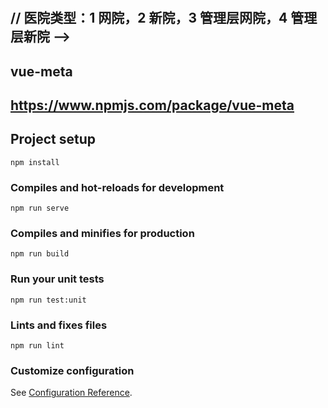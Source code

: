#

<!-- 数据分析页面 -->

## // 医院类型：1 网院，2 新院，3 管理层网院，4 管理层新院 -->

## vue-meta

## https://www.npmjs.com/package/vue-meta

## Project setup

```
npm install
```

### Compiles and hot-reloads for development

```
npm run serve
```

### Compiles and minifies for production

```
npm run build
```

### Run your unit tests

```
npm run test:unit
```

### Lints and fixes files

```
npm run lint
```

### Customize configuration

See [Configuration Reference](https://cli.vuejs.org/config/).
